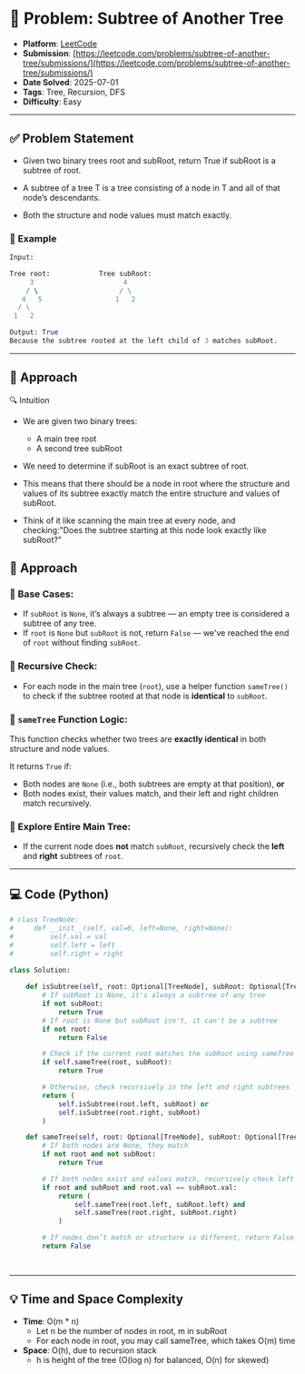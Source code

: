 # 🧲 Problem: Subtree of Another Tree

- **Platform**: [LeetCode](https://leetcode.com/problems/subtree-of-another-tree/description/)
- **Submission**: [https://leetcode.com/problems/subtree-of-another-tree/submissions/](https://leetcode.com/problems/subtree-of-another-tree/submissions/)
- **Date Solved**: 2025-07-01
- **Tags**: Tree, Recursion, DFS
- **Difficulty**: Easy

---

## ✅ Problem Statement
- Given two binary trees root and subRoot, return True if subRoot is a subtree of root.

- A subtree of a tree T is a tree consisting of a node in T and all of that node’s descendants.
- Both the structure and node values must match exactly.
### 📌 Example
```python
Input:

Tree root:            Tree subRoot:
     3                      4
    / \                    / \
   4   5                  1   2
  / \
 1   2

Output: True
Because the subtree rooted at the left child of 3 matches subRoot.
```
---

## 🚀 Approach
🔍 Intuition
- We are given two binary trees:
   - A main tree root
   - A second tree subRoot

- We need to determine if subRoot is an exact subtree of root.
- This means that there should be a node in root where the structure and values of its subtree exactly match the entire structure and values of subRoot.

- Think of it like scanning the main tree at every node, and checking:"Does the subtree starting at this node look exactly like subRoot?"

## 🧠 Approach

### 🔹 Base Cases:
- If `subRoot` is `None`, it’s always a subtree — an empty tree is considered a subtree of any tree.
- If `root` is `None` but `subRoot` is not, return `False` — we've reached the end of `root` without finding `subRoot`.


### 🔹 Recursive Check:
- For each node in the main tree (`root`), use a helper function `sameTree()` to check if the subtree rooted at that node is **identical** to `subRoot`.


### 🔹 `sameTree` Function Logic:
This function checks whether two trees are **exactly identical** in both structure and node values.

It returns `True` if:
- Both nodes are `None` (i.e., both subtrees are empty at that position), **or**
- Both nodes exist, their values match, and their left and right children match recursively.


### 🔹 Explore Entire Main Tree:
- If the current node does **not** match `subRoot`, recursively check the **left** and **right** subtrees of `root`.


---

## 💻 Code (Python)

```python
# class TreeNode:
#     def __init__(self, val=0, left=None, right=None):
#         self.val = val
#         self.left = left
#         self.right = right

class Solution:
    
    def isSubtree(self, root: Optional[TreeNode], subRoot: Optional[TreeNode]) -> bool:
        # If subRoot is None, it's always a subtree of any tree
        if not subRoot:
            return True
        # If root is None but subRoot isn't, it can't be a subtree
        if not root:
            return False

        # Check if the current root matches the subRoot using sameTree
        if self.sameTree(root, subRoot):
            return True

        # Otherwise, check recursively in the left and right subtrees
        return (
            self.isSubtree(root.left, subRoot) or
            self.isSubtree(root.right, subRoot)
        )

    def sameTree(self, root: Optional[TreeNode], subRoot: Optional[TreeNode]) -> bool:
        # If both nodes are None, they match
        if not root and not subRoot:
            return True

        # If both nodes exist and values match, recursively check left and right
        if root and subRoot and root.val == subRoot.val:
            return (
                self.sameTree(root.left, subRoot.left) and
                self.sameTree(root.right, subRoot.right)
            )

        # If nodes don’t match or structure is different, return False
        return False

        
```

---

## 💡 Time and Space Complexity
- **Time**: O(m * n)
    - Let n be the number of nodes in root, m in subRoot
    - For each node in root, you may call sameTree, which takes O(m) time
- **Space**: O(h), due to recursion stack
    - h is height of the tree (O(log n) for balanced, O(n) for skewed)
